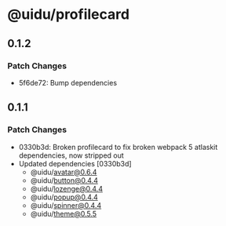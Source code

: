 # @uidu/profilecard

## 0.1.2

### Patch Changes

- 5f6de72: Bump dependencies

## 0.1.1

### Patch Changes

- 0330b3d: Broken profilecard to fix broken webpack 5 atlaskit dependencies, now stripped out
- Updated dependencies [0330b3d]
  - @uidu/avatar@0.6.4
  - @uidu/button@0.4.4
  - @uidu/lozenge@0.4.4
  - @uidu/popup@0.4.4
  - @uidu/spinner@0.4.4
  - @uidu/theme@0.5.5
